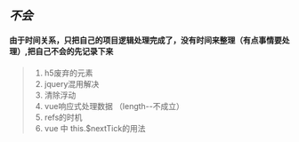 ## *不会*

#### 由于时间关系，只把自己的项目逻辑处理完成了，没有时间来整理（有点事情要处理）,把自己不会的先记录下来

> 1. h5废弃的元素
> 2. jquery混用解决
> 3. 清除浮动
> 4. vue响应式处理数据 （length--不成立）
> 5. refs的时机
> 6. vue 中 this.$nextTick的用法

